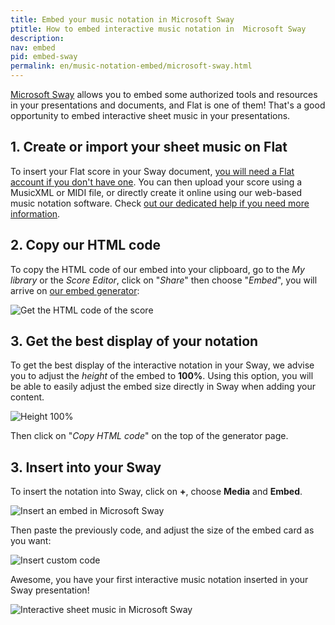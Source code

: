 ```yaml
---
title: Embed your music notation in Microsoft Sway
ptitle: How to embed interactive music notation in  Microsoft Sway
description: 
nav: embed
pid: embed-sway
permalink: en/music-notation-embed/microsoft-sway.html
---
```


[Microsoft Sway](https://sway.com/) allows you to embed some authorized tools and resources in your presentations and documents, and Flat is one of them! That's a good opportunity to embed interactive sheet music in your presentations.

## 1. Create or import your sheet music on Flat

To insert your Flat score in your Sway document, [you will need a Flat account if you don't have one](https://flat.io/auth/signup). You can then upload your score using a MusicXML or MIDI file, or directly create it online using our web-based music notation software. Check [out our dedicated help if you need more information](/help/en/music-notation-software/create-your-first-music-score.html).

## 2. Copy our HTML code

To copy the HTML code of our embed into your clipboard, go to the *My library* or the *Score Editor*, click on "*Share*" then choose "*Embed*", you will arrive on [our embed generator](https://flat.io/developers/embed/generator):

![Get the HTML code of the score](/help/assets/img/embed/share-embed-generator.gif)

## 3. Get the best display of your notation

To get the best display of the interactive notation in your Sway, we advise you to adjust the *height* of the embed to **100%**. Using this option, you will be able to easily adjust the embed size directly in Sway when adding your content.

![Height 100%](/help/assets/img/embed/generator-height-100.png)

Then click on "*Copy HTML code*" on the top of the generator page.

## 3. Insert into your Sway

To insert the notation into Sway, click on **+**, choose **Media** and **Embed**.

![Insert an embed in Microsoft Sway](/help/assets/img/embed/microsoft-sway-insert-embed.png)

Then paste the previously code, and adjust the size of the embed card as you want:

![Insert custom code](/help/assets/img/embed/microsoft-sway-paste-code.png)

Awesome, you have your first interactive music notation inserted in your Sway presentation!

![Interactive sheet music in Microsoft Sway](/help/assets/img/embed/microsoft-sway-inserted.png)

